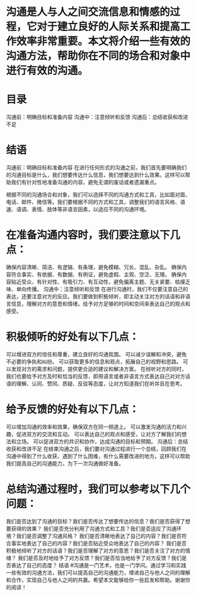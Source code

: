 # 沟通是人与人之间交流信息和情感的过程，它对于建立良好的人际关系和提高工作效率非常重要。本文将介绍一些有效的沟通方法，帮助你在不同的场合和对象中进行有效的沟通。

# 目录
沟通前：明确目标和准备内容
沟通中：注意倾听和反馈
沟通后：总结收获和改进不足
# 结语
沟通前：明确目标和准备内容
在进行任何形式的沟通之前，我们首先要明确我们的沟通目标是什么，我们想要传达什么信息，我们想要达到什么效果。这样可以帮助我们有针对性地准备沟通的内容，避免无谓的废话或者遗漏重点。

根据不同的沟通场合和对象，我们可以选择不同的沟通方式和工具，比如面对面、电话、邮件、微信等。我们要根据不同的方式和工具，调整我们的语言风格、语速、语调、表情、肢体等非语言因素，以适应不同的沟通环境。

# 在准备沟通内容时，我们要注意以下几点：

确保内容清晰、简洁、有逻辑、有条理，避免模糊、冗长、混乱、杂乱。
确保内容符合事实、有依据、有数据、有例证，避免虚假、主观、空泛、无理。
确保内容贴近受众、有针对性、有吸引力、有互动性，避免偏离主题、无关紧要、枯燥乏味、单向传播。
沟通中：注意倾听和反馈
在进行沟通时，我们不仅要注意自己的表达，还要注意对方的反应。我们要做到积极倾听，即主动关注对方的话语和非语言信息，理解对方的意思和情绪，给予对方足够的时间和空间来表达自己的观点和感受。

# 积极倾听的好处有以下几点：

可以增进双方的信任和尊重，建立良好的沟通氛围。
可以减少误解和冲突，避免不必要的争执和纠纷。
可以获取更多的信息和观点，拓展自己的视野和思路。
可以发现对方的需求和问题，提供更合适的建议和解决方案。
在倾听对方的同时，我们也要给予对方及时和恰当的反馈，即用语言或者非语言方式表达自己对对方话语的理解、认同、赞同、质疑、反驳等态度，让对方知道我们在听并且在思考。

# 给予反馈的好处有以下几点：

可以增加沟通的效率和效果，确保双方在同一频道上。
可以激发沟通的活力和兴趣，促进双方的交流和互动。
可以表达自己的观点和感受，让对方了解我们的想法和立场。
可以促进双方的共识和协作，达成沟通的目标和预期。
沟通后：总结收获和改进不足
在结束沟通之后，我们要对沟通过程进行一个总结，回顾我们在沟通中得到了什么收获，遇到了什么困难，有什么需要改进的地方。这样可以帮助我们提高自己的沟通能力，为下一次沟通做好准备。

# 总结沟通过程时，我们可以参考以下几个问题：

我们是否达到了沟通的目标？我们是否传达了想要传达的信息？我们是否获得了想要获得的效果？
我们是否充分利用了沟通方式和工具？我们是否适应了沟通环境？我们是否调整了沟通风格？
我们是否清晰地表达了自己的内容？我们是否符合事实地表达了自己的内容？我们是否贴近受众地表达了自己的内容？
我们是否积极地倾听了对方的话语？我们是否理解了对方的意思？我们是否关注了对方的情绪？
我们是否及时地给予了对方反馈？我们是否恰当地给予了对方反馈？我们是否表达了自己的态度？
结语
#沟通是一门艺术，也是一门学问。通过学习和实践一些有效的沟通方法，我们可以提高自己的沟通能力，增进自己与他人之间的理解和合作，实现自己与他人之间的共赢。希望本文能够给你一些启发和帮助。谢谢你的阅读！
